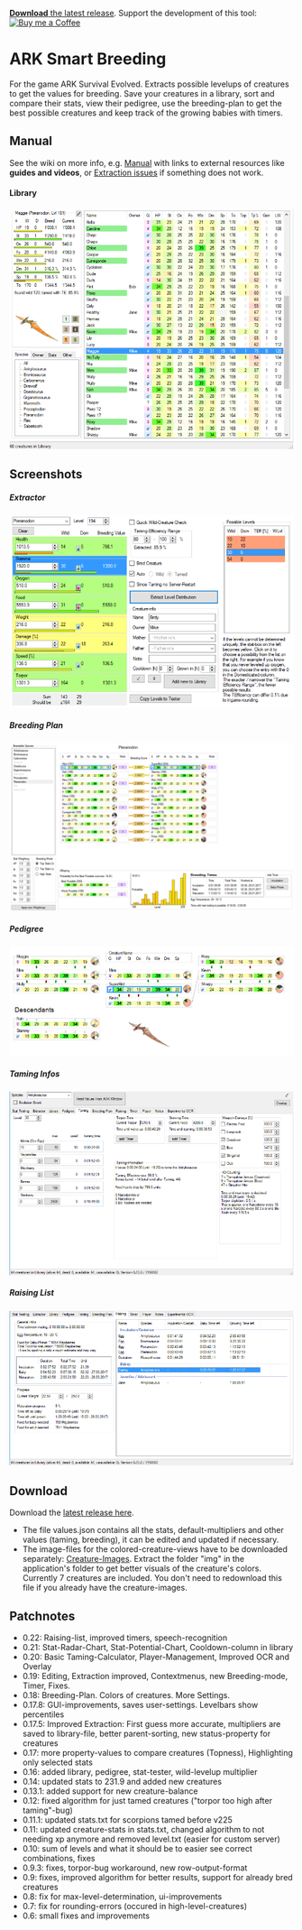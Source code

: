 [**Download** the latest release](https://github.com/cadon/ARKStatsExtractor/releases/latest). Support the development of this tool: [<img src="https://az743702.vo.msecnd.net/cdn/kofi2.png?v=a" alt="Buy me a Coffee" height="36">](https://ko-fi.com/826WMCII3B24)

# ARK Smart Breeding

For the game ARK Survival Evolved. Extracts possible levelups of creatures to get the values for breeding. Save your creatures in a library, sort and compare their stats, view their pedigree, use the breeding-plan to get the best possible creatures and keep track of the growing babies with timers.

## Manual
See the wiki on more info, e.g. [Manual](https://github.com/cadon/ARKStatsExtractor/wiki/Manual) with links to external resources like **guides and videos**, or [Extraction issues](https://github.com/cadon/ARKStatsExtractor/wiki/Extraction-issues) if something does not work.


#### Library
[![Screenshot](img/library.png)](https://github.com/cadon/ARKStatsExtractor/releases/latest)

## Screenshots
##### Extractor
[![Screenshot](img/extractor.png)](https://github.com/cadon/ARKStatsExtractor/releases/latest)
##### Breeding Plan
[![Screenshot](img/breedingplan.png)](https://github.com/cadon/ARKStatsExtractor/releases/latest)
##### Pedigree
[![Screenshot](img/pedigree.png)](https://github.com/cadon/ARKStatsExtractor/releases/latest)
##### Taming Infos
[![Screenshot](img/taming.png)](https://github.com/cadon/ARKStatsExtractor/releases/latest)
##### Raising List
[![Screenshot](img/raising.png)](https://github.com/cadon/ARKStatsExtractor/releases/latest)

## Download
Download the [latest release here](https://github.com/cadon/ARKStatsExtractor/releases/latest).

* The file values.json contains all the stats, default-multipliers and other values (taming, breeding), it can be edited and updated if necessary.
* The image-files for the colored-creature-views have to be downloaded separately: [Creature-Images](https://github.com/cadon/ARKStatsExtractor/raw/master/images.zip). Extract the folder "img" in the application's folder to get better visuals of the creature's colors. Currently 7 creatures are included. You don't need to redownload this file if you already have the creature-images.

## Patchnotes
* 0.22: Raising-list, improved timers, speech-recognition
* 0.21: Stat-Radar-Chart, Stat-Potential-Chart, Cooldown-column in library
* 0.20: Basic Taming-Calculator, Player-Management, Improved OCR and Overlay
* 0.19: Editing, Extraction improved, Contextmenus, new Breeding-mode, Timer, Fixes.
* 0.18: Breeding-Plan. Colors of creatures. More Settings.
* 0.17.8: GUI-improvements, saves user-settings. Levelbars show percentiles
* 0.17.5: Improved Extraction: First guess more accurate, multipliers are saved to library-file, better parent-sorting, new status-property for creatures
* 0.17: more property-values to compare creatures (Topness), Highlighting only selected stats
* 0.16: added library, pedigree, stat-tester, wild-levelup multiplier
* 0.14: updated stats to 231.9 and added new creatures
* 0.13.1: added support for new creature-balance
* 0.12: fixed algorithm for just tamed creatures ("torpor too high after taming"-bug)
* 0.11.1: updated stats.txt for scorpions tamed before v225
* 0.11: updated creature-stats in stats.txt, changed algorithm to not needing xp anymore and removed level.txt (easier for custom server)
* 0.10: sum of levels and what it should be to easier see correct combinations, fixes
* 0.9.3: fixes, torpor-bug workaround, new row-output-format
* 0.9: fixes, improved algorithm for better results, support for already bred creatures
* 0.8: fix for max-level-determination, ui-improvements
* 0.7: fix for rounding-errors (occured in high-level-creatures)
* 0.6: small fixes and improvements
